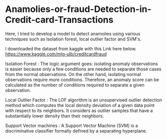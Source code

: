 # Anamolies-or-fraud-Detection-in-Credit-card-Transactions
Here, I tried to develop a model to detect anamolies using various techniques such as Isolation forest, local outlier factor and SVM's.

I downloaded the dataset from kaggle with this Link here below.
https://www.kaggle.com/mlg-ulb/creditcardfraud

Isolation Forest :
The logic argument goes: isolating anomaly observations is easier because only a few conditions are needed to separate those cases from the normal observations. On the other hand, isolating normal observations require more conditions. Therefore, an anomaly score can be calculated as the number of conditions required to separate a given observation.

Local Outlier Factor :
The LOF algorithm is an unsupervised outlier detection method which computes the local density deviation of a given data point with respect to its neighbors. It considers as outlier samples that have a substantially lower density than their neighbors.

Support Vector machines :
A Support Vector Machine (SVM) is a discriminative classifier formally defined by a separating hyperplane.

